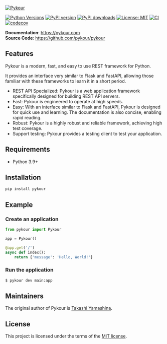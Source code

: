 [![Pykour](https://pykour.com/assets/pykour.png)](https://pykour.com)

[![Python Versions](https://img.shields.io/badge/Python-3.9%20|%203.10%20|%203.11%20|%203.12-blue)](https://www.python.org/)
[![PyPI version](https://img.shields.io/pypi/v/pykour)](https://pypi.org/project/pykour/)
[![PyPI downloads](https://img.shields.io/pypi/dm/pykour)](https://pypi.org/project/pykour/)
[![License: MIT](https://img.shields.io/badge/License-MIT-yellow.svg)](https://opensource.org/licenses/MIT)
[![CI](https://github.com/pykour/pykour/actions/workflows/ci.yml/badge.svg)](https://github.com/pykour/pykour/actions/workflows/ci.yml)
[![codecov](https://codecov.io/gh/pykour/pykour/graph/badge.svg?token=VJR4NSJ5FZ)](https://codecov.io/gh/pykour/pykour)

**Documentation**: https://pykour.com  
**Source Code**: https://github.com/pykour/pykour

## Features

Pykour is a modern, fast, and easy to use REST framework for Python.

It provides an interface very similar to Flask and FastAPI, allowing those familiar with these frameworks
to learn it in a short period.

- REST API Specialized: Pykour is a web application framework specifically designed for building REST API servers.
- Fast: Pykour is engineered to operate at high speeds.
- Easy: With an interface similar to Flask and FastAPI, Pykour is designed for quick use and learning. 
  The documentation is also concise, enabling rapid reading.
- Robust: Pykour is a highly robust and reliable framework, achieving high test coverage.
- Support testing: Pykour provides a testing client to test your application.

## Requirements

- Python 3.9+

## Installation

```bash
pip install pykour
```

## Example

### Create an application

```python
from pykour import Pykour

app = Pykour()

@app.get('/')
async def index():
    return {'message': 'Hello, World!'}
```

### Run the application

```bash
$ pykour dev main:app
```

## Maintainers

The original author of Pykour is [Takashi Yamashina](mailto:takashi.yamashina@gmail.com).

## License

This project is licensed under the terms of the [MIT license](https://raw.githubusercontent.com/pykour/pykour/main/LICENSE).
